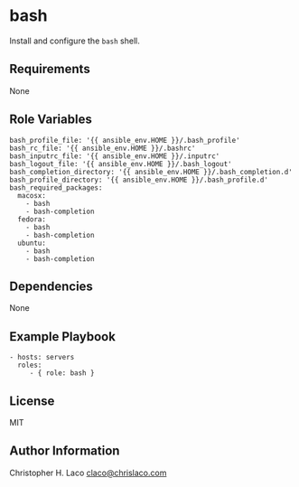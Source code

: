 bash
====

Install and configure the `bash` shell.

Requirements
------------

None

Role Variables
--------------

    bash_profile_file: '{{ ansible_env.HOME }}/.bash_profile'
    bash_rc_file: '{{ ansible_env.HOME }}/.bashrc'
    bash_inputrc_file: '{{ ansible_env.HOME }}/.inputrc'
    bash_logout_file: '{{ ansible_env.HOME }}/.bash_logout'
    bash_completion_directory: '{{ ansible_env.HOME }}/.bash_completion.d'
    bash_profile_directory: '{{ ansible_env.HOME }}/.bash_profile.d'
    bash_required_packages:
      macosx:
        - bash
        - bash-completion
      fedora:
        - bash
        - bash-completion
      ubuntu:
        - bash
        - bash-completion

Dependencies
------------

None

Example Playbook
----------------

    - hosts: servers
      roles:
         - { role: bash }

License
-------

MIT

Author Information
------------------

Christopher H. Laco <claco@chrislaco.com>
